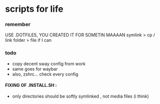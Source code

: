 # scripts for life
### remember
USE .DOTFILES, YOU CREATED IT FOR SOMETIN MAAAAN
symlink > cp / link folder > file if I can
### todo 
- copy decent sway config from work
- same goes for waybar
- also, zshrc... check every config
#### FIXING OF .INSTALL.SH :
- only directories should be softly symlinked , not media files (i think)
